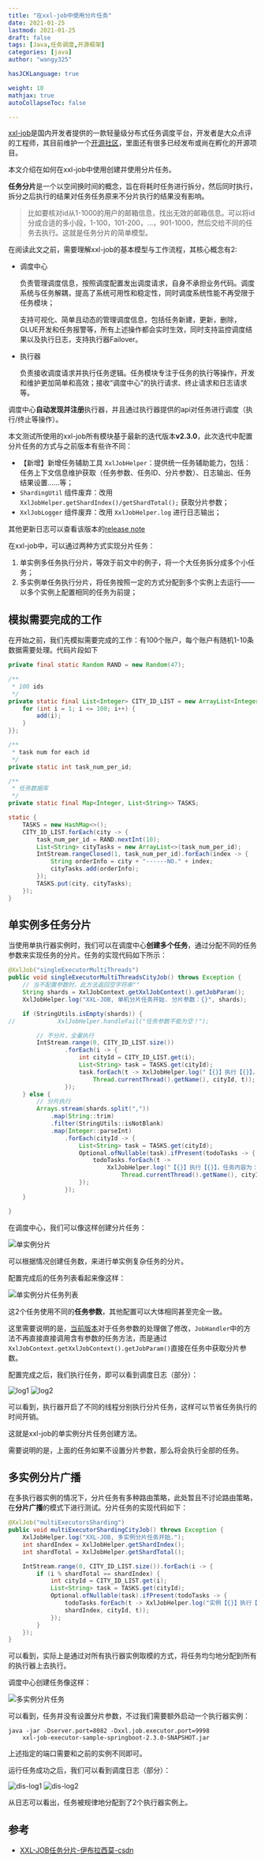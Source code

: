 ```yaml
---
title: "在xxl-job中使用分片任务"
date: 2021-01-25
lastmod: 2021-01-25
draft: false
tags: [Java,任务调度,开源框架]
categories: [java]
author: "wangy325"

hasJCKLanguage: true

weight: 10
mathjax: true
autoCollapseToc: false

---
```


[xxl-job](https://www.xuxueli.com/xxl-job/#%E3%80%8A%E5%88%86%E5%B8%83%E5%BC%8F%E4%BB%BB%E5%8A%A1%E8%B0%83%E5%BA%A6%E5%B9%B3%E5%8F%B0XXL-JOB%E3%80%8B)是国内开发者提供的一款轻量级分布式任务调度平台，开发者是大众点评的工程师，其目前维护一个[开源社区](https://www.xuxueli.com/)，里面还有很多已经发布或尚在孵化的开源项目。

本文介绍在如何在xxl-job中使用创建并使用分片任务。

**任务分片**是一个以空间换时间的概念，旨在将耗时任务进行拆分，然后同时执行，拆分之后执行的结果对任务任务原来不分片执行的结果没有影响。

> 比如要核对id从1-1000的用户的邮箱信息，找出无效的邮箱信息。可以将id分成合适的多小段，1-100，101-200，...，901-1000，然后交给不同的任务去执行。这就是任务分片的简单模型。

在阅读此文之前，需要理解xxl-job的基本模型与工作流程，其核心概念有2:

- 调度中心

    负责管理调度信息，按照调度配置发出调度请求，自身不承担业务代码。调度系统与任务解耦，提高了系统可用性和稳定性，同时调度系统性能不再受限于任务模块；

    支持可视化、简单且动态的管理调度信息，包括任务新建，更新，删除，GLUE开发和任务报警等，所有上述操作都会实时生效，同时支持监控调度结果以及执行日志，支持执行器Failover。
- 执行器

    负责接收调度请求并执行任务逻辑。任务模块专注于任务的执行等操作，开发和维护更加简单和高效；接收“调度中心”的执行请求、终止请求和日志请求等。

调度中心**自动发现并注册**执行器，并且通过执行器提供的api对任务进行调度（执行/终止等操作）。

<!--more-->

本文测试所使用的xxl-job所有模块基于最新的迭代版本<span id="v">**v2.3.0**</span>，此次迭代中配置分片任务的方式与之前版本有些许不同：

>
- 【新增】新增任务辅助工具 `XxlJobHelper`：提供统一任务辅助能力，包括：任务上下文信息维护获取（任务参数、任务ID、分片参数）、日志输出、任务结果设置……等；
- `ShardingUtil` 组件废弃：改用 `XxlJobHelper.getShardIndex()/getShardTotal();` 获取分片参数；
- `XxlJobLogger` 组件废弃：改用 `XxlJobHelper.log` 进行日志输出；

其他更新日志可以查看该版本的[release note](https://www.xuxueli.com/xxl-job/#7.31%20%E7%89%88%E6%9C%AC%20v2.3.0%20Release%20Notes[%E8%BF%AD%E4%BB%A3%E4%B8%AD])

在xxl-job中，可以通过两种方式实现分片任务：

1. 单实例多任务执行分片，等效于前文中的例子，将一个大任务拆分成多个小任务；
2. 多实例单任务执行分片，将任务按照一定的方式分配到多个实例上去运行——以多个实例上配置相同的任务为前提；

## 模拟需要完成的工作

在开始之前，我们先模拟需要完成的工作：有100个账户，每个账户有随机1-10条数据需要处理。代码片段如下

```java
private final static Random RAND = new Random(47);

/**
 * 100 ids
 */
private static final List<Integer> CITY_ID_LIST = new ArrayList<Integer>() {{
    for (int i = 1; i <= 100; i++) {
        add(i);
    }
}};

/**
 * task num for each id
 */
private static int task_num_per_id;

/**
 * 任务数据库
 */
private static final Map<Integer, List<String>> TASKS;

static {
    TASKS = new HashMap<>();
    CITY_ID_LIST.forEach(city -> {
        task_num_per_id = RAND.nextInt(10);
        List<String> cityTasks = new ArrayList<>(task_num_per_id);
        IntStream.rangeClosed(1, task_num_per_id).forEach(index -> {
            String orderInfo = city + "------NO." + index;
            cityTasks.add(orderInfo);
        });
        TASKS.put(city, cityTasks);
    });
}
```

## 单实例多任务分片

当使用单执行器实例时，我们可以在调度中心**创建多个任务**，通过分配不同的任务参数来实现任务的分片。任务的实现代码如下所示：

```Java
@XxlJob("singleExecutorMultiThreads")
public void singleExecutorMultiThreadsCityJob() throws Exception {
    // 当不配置参数时，此方法返回空字符串""
    String shards = XxlJobContext.getXxlJobContext().getJobParam();
    XxlJobHelper.log("XXL-JOB, 单机分片任务开始. 分片参数：{}", shards);

    if (StringUtils.isEmpty(shards)) {
//            XxlJobHelper.handleFail("任务参数不能为空！");

        // 不分片，全量执行
        IntStream.range(0, CITY_ID_LIST.size())
                .forEach(i -> {
                    int cityId = CITY_ID_LIST.get(i);
                    List<String> task = TASKS.get(cityId);
                    task.forEach(t -> XxlJobHelper.log("【{}】执行【{}】，任务内容为：{}",
                        Thread.currentThread().getName(), cityId, t));
                });
    } else {
        // 分片执行
        Arrays.stream(shards.split(","))
            .map(String::trim)
            .filter(StringUtils::isNotBlank)
            .map(Integer::parseInt)
                .forEach(cityId -> {
                    List<String> task = TASKS.get(cityId);
                    Optional.ofNullable(task).ifPresent(todoTasks -> {
                        todoTasks.forEach(t ->
                            XxlJobHelper.log("【{}】执行【{}】，任务内容为：{}",
                                Thread.currentThread().getName(), cityId, t));
                    });
                });
    }

}
```

在调度中心，我们可以像这样创建分片任务：

![单实例分片](/img/xxl-job-standalone-sharding.jpg)

可以根据情况创建任务数，来进行单实例复杂任务的分片。

配置完成后的任务列表看起来像这样：

![单实例分片任务列表](/img/xxl-job-standalone-sharding-list.jpg)

这2个任务使用不同的**任务参数**，其他配置可以大体相同甚至完全一致。

这里需要说明的是，[当前版本](#v)对于任务参数的处理做了修改，`JobHandler`中的方法不再直接直接调用含有参数的任务方法，而是通过`XxlJobContext.getXxlJobContext().getJobParam()`直接在任务中获取分片参数。

配置完成之后，我们执行任务，即可以看到调度日志（部分）：

![log1](/img/xxl-job-standalone-sharding-log1.jpg)
![log2](/img/xxl-job-standalone-sharding-log2.jpg)

可以看到，执行器开启了不同的线程分别执行分片任务，这样可以节省任务执行的时间开销。

这就是xxl-job的单实例分片任务创建方法。

需要说明的是，上面的任务如果不设置分片参数，那么将会执行全部的任务。

## 多实例分片广播

在多执行器实例的情况下，分片任务有多种路由策略，此处暂且不讨论路由策略，在**分片广播**的模式下进行测试。分片任务的实现代码如下：

```java
@XxlJob("multiExecutorsSharding")
public void multiExecutorShardingCityJob() throws Exception {
    XxlJobHelper.log("XXL-JOB, 多实例分片任务开始.");
    int shardIndex = XxlJobHelper.getShardIndex();
    int shardTotal = XxlJobHelper.getShardTotal();

    IntStream.range(0, CITY_ID_LIST.size()).forEach(i -> {
        if (i % shardTotal == shardIndex) {
            int cityId = CITY_ID_LIST.get(i);
            List<String> task = TASKS.get(cityId);
            Optional.ofNullable(task).ifPresent(todoTasks -> {
                todoTasks.forEach(t -> XxlJobHelper.log("实例【{}】执行【{}】，任务内容为：{}",
                shardIndex, cityId, t));
            });
        }
    });
}
```

可以看到，实际上是通过对所有执行器实例取模的方式，将任务均匀地分配到所有的执行器上去执行。

调度中心创建任务像这样：

![多实例分片任务](/img/xxl-job-dis-sharding.jpg)

可以看到，任务并没有设置分片参数，不过我们需要额外启动一个执行器实例：

```
java -jar -Dserver.port=8082 -Dxxl.job.executor.port=9998
    xxl-job-executor-sample-springboot-2.3.0-SNAPSHOT.jar
```
上述指定的端口需要和之前的实例不同即可。

运行任务成功之后，我们可以看到调度日志（部分）：

![dis-log1](/img/xxl-job-dis-sharding-log1.jpg)
![dis-log2](/img/xxl-job-dis-sharding-log2.jpg)

从日志可以看出，任务被规律地分配到了2个执行器实例上。

## 参考

- [XXL-JOB任务分片-伊布拉西莫-csdn](https://blog.csdn.net/it_freshman/article/details/105421781)
